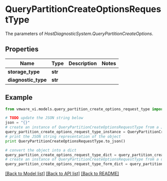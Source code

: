 # QueryPartitionCreateOptionsRequestType

The parameters of *HostDiagnosticSystem.QueryPartitionCreateOptions*. 

## Properties
Name | Type | Description | Notes
------------ | ------------- | ------------- | -------------
**storage_type** | **str** |  | 
**diagnostic_type** | **str** |  | 

## Example

```python
from vmware_vi.models.query_partition_create_options_request_type import QueryPartitionCreateOptionsRequestType

# TODO update the JSON string below
json = "{}"
# create an instance of QueryPartitionCreateOptionsRequestType from a JSON string
query_partition_create_options_request_type_instance = QueryPartitionCreateOptionsRequestType.from_json(json)
# print the JSON string representation of the object
print QueryPartitionCreateOptionsRequestType.to_json()

# convert the object into a dict
query_partition_create_options_request_type_dict = query_partition_create_options_request_type_instance.to_dict()
# create an instance of QueryPartitionCreateOptionsRequestType from a dict
query_partition_create_options_request_type_form_dict = query_partition_create_options_request_type.from_dict(query_partition_create_options_request_type_dict)
```
[[Back to Model list]](../README.md#documentation-for-models) [[Back to API list]](../README.md#documentation-for-api-endpoints) [[Back to README]](../README.md)


